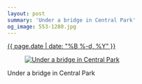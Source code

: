 ```yaml
---
layout: post
summary: 'Under a bridge in Central Park'
og_image: 553-1280.jpg
---
```


<div class="post">
 <time>
  <a href="/553">
   {{ page.date | date: "%B %-d, %Y" }}
  </a>
 </time>
 <a href="/553">
  <figure data-taken="9/22/2016">
   <img alt="Under a bridge in Central Park" sizes="(min-width: 700px) 50vw, calc(100vw - 2rem)" src="{{ site.assets_url }}/553-640.jpg" srcset="{{ site.assets_url }}/553-320.jpg 320w, {{ site.assets_url }}/553-640.jpg 640w, {{ site.assets_url }}/553-960.jpg 960w, {{ site.assets_url }}/553-1280.jpg 1280w"/>
  </figure>
 </a>
 <span>
  Under a bridge in Central Park
 </span>
</div>
